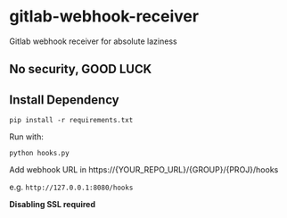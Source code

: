# gitlab-webhook-receiver
Gitlab webhook receiver for absolute laziness

## No security, GOOD LUCK

## Install Dependency
`pip install -r requirements.txt`

Run with:

```python hooks.py```	

Add webhook URL in https://{YOUR_REPO_URL}/{GROUP}/{PROJ}/hooks

e.g. `http://127.0.0.1:8080/hooks`

**Disabling SSL required**


